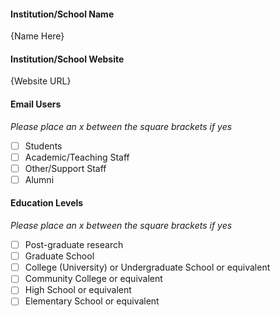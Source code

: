 #### Institution/School Name 
{Name Here}

#### Institution/School Website
{Website URL}

#### Email Users

*Please place an x between the square brackets if yes*
- [ ] Students
- [ ] Academic/Teaching Staff
- [ ] Other/Support Staff
- [ ] Alumni

#### Education Levels

*Please place an x between the square brackets if yes*

- [ ] Post-graduate research
- [ ] Graduate School
- [ ] College (University) or Undergraduate School or equivalent
- [ ] Community College or equivalent
- [ ] High School or equivalent
- [ ] Elementary School or equivalent
